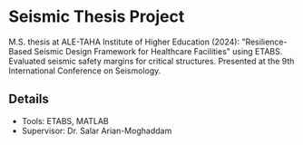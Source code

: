 # Seismic Thesis Project
M.S. thesis at ALE-TAHA Institute of Higher Education (2024):
"Resilience-Based Seismic Design Framework for Healthcare Facilities" using ETABS. Evaluated seismic safety margins for critical structures. Presented at the 9th International Conference on Seismology.

## Details
- Tools: ETABS, MATLAB
- Supervisor: Dr. Salar Arian-Moghaddam
